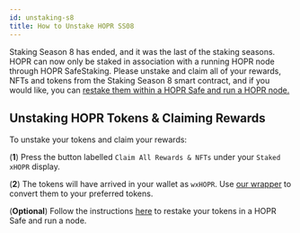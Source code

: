 ```yaml
---
id: unstaking-s8
title: How to Unstake HOPR SS08 
---
```


Staking Season 8 has ended, and it was the last of the staking seasons. HOPR can now only be staked in association with a running HOPR node through HOPR SafeStaking. Please unstake and claim all of your rewards, NFTs and tokens from the Staking Season 8 smart contract, and if you would like, you can [restake them within a HOPR Safe and run a HOPR node.](../node/start-here.md)

## Unstaking HOPR Tokens & Claiming Rewards

To unstake your tokens and claim your rewards:

(**1**) Press the button labelled `Claim All Rewards & NFTs` under your `Staked xHOPR` display.

(**2**) The tokens will have arrived in your wallet as `wxHOPR`. Use [our wrapper](https://wrapper.hoprnet.org/) to convert them to your preferred tokens.

(**Optional**) Follow the instructions [here](../node/start-here.md) to restake your tokens in a HOPR Safe and run a node. 